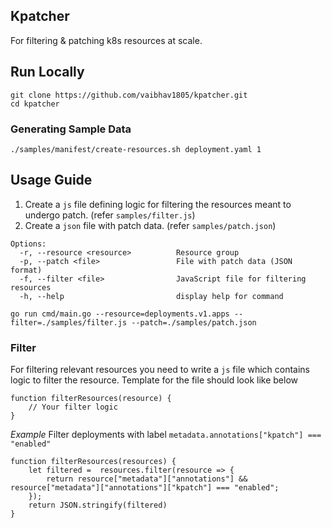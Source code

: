 ## Kpatcher
For filtering & patching k8s resources at scale.

## Run Locally
```shell
git clone https://github.com/vaibhav1805/kpatcher.git
cd kpatcher
```

### Generating Sample Data
```shell
./samples/manifest/create-resources.sh deployment.yaml 1
```

## Usage Guide
1. Create a `js` file defining logic for filtering the resources meant to undergo patch. (refer `samples/filter.js`)
2. Create a `json` file with patch data.  (refer `samples/patch.json`)

```
Options:
  -r, --resource <resource>          Resource group
  -p, --patch <file>                 File with patch data (JSON format)
  -f, --filter <file>                JavaScript file for filtering resources
  -h, --help                         display help for command
```

```shell
go run cmd/main.go --resource=deployments.v1.apps --filter=./samples/filter.js --patch=./samples/patch.json
```

### Filter
For filtering relevant resources you need to write a `js` file which contains logic to filter the resource. Template for the file should look like below
```
function filterResources(resource) {
    // Your filter logic
}
```

*Example*
Filter deployments with label  `metadata.annotations["kpatch"] === "enabled"`
```
function filterResources(resources) {
    let filtered =  resources.filter(resource => {
        return resource["metadata"]["annotations"] && resource["metadata"]["annotations"]["kpatch"] === "enabled";
    });
    return JSON.stringify(filtered)
}
```